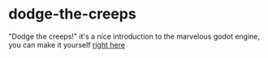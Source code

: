 # dodge-the-creeps

"Dodge the creeps!" it's a nice introduction to the marvelous godot engine, you
can make it yourself [right here](http://docs.godotengine.org/en/3.0/getting_started/step_by_step/your_first_game.html)


